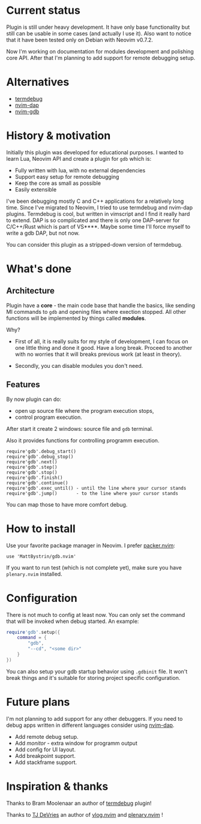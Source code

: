 # Current status
Plugin is still under heavy development. It have only base functionality but
still can be usable in some cases (and actually I use it). Also want to
notice that it have been tested only on Debian with Neovim v0.7.2.

Now I'm working on documentation for modules development and polishing core API.
After that I'm planning to add support for remote debugging setup.

# Alternatives
- [termdebug](https://github.com/vim/vim/blob/master/runtime/pack/dist/opt/termdebug/plugin/termdebug.vim)
- [nvim-dap](https://github.com/mfussenegger/nvim-dap)
- [nvim-gdb](https://github.com/sakhnik/nvim-gdb)

# History & motivation
Initially this plugin was developed for educational purposes. I wanted to learn
Lua, Neovim API and create a plugin for `gdb` which is:
- Fully written with lua, with no external dependencies
- Support easy setup for remote debugging
- Keep the core as small as possible
- Easily extensible

I've been debugging mostly C and C++ applications for a relatively long time.
Since I've migrated to Neovim, I tried to use termdebug and nvim-dap plugins.
Termdebug is cool, but written in vimscript and I find it really hard to extend.
DAP is so complicated and there is only one DAP-server for C/C++/Rust which is
part of VS\*\*\*\*. Maybe some time I'll force myself to write a gdb DAP, but
not now.

You can consider this plugin as a stripped-down version of termdebug.

# What's done
## Architecture
Plugin have a **core** - the main code base that handle the basics, like sending
MI commands to `gdb` and opening files where exection stopped. All other
functions will be implemented by things called **modules**.

Why?

- First of all, it is really suits for my style of development, I can focus on
  one little thing and done it good. Have a long break. Proceed to another with
  no worries that it will breaks previous work (at least in theory).

- Secondly, you can disable modules you don't need.

## Features
By now plugin can do:
- open up source file where the program execution stops,
- control program execution. 

After start it create 2 windows: source file and `gdb` terminal.

Also it provides functions for controlling programm execution.
```
require'gdb'.debug_start()
require'gdb'.debug_stop()     
require'gdb'.next()
require'gdb'.step()
require'gdb'.stop()
require'gdb'.finish()
require'gdb'.continue()
require'gdb'.exec_until() - until the line where your cursor stands
require'gdb'.jump()       - to the line where your cursor stands
```
You can map those to have more comfort debug.

# How to install
Use your favorite package manager in Neovim. I prefer
[packer.nvim](https://github.com/wbthomason/packer.nvim):
```
use 'MattBystrin/gdb.nvim'
```
If you want to run test (which is not complete yet), make sure you have
`plenary.nvim` installed.

# Configuration
There is not much to config at least now. You can only set the command that will
be invoked when debug started. An example:
```lua
require'gdb'.setup({
	command = {
		"gdb",
		"--cd", "<some dir>"
	}
})
```
You can also setup your gdb startup behavior using `.gdbinit` file. It won't
break things and it's suitable for storing project specific configuration.

# Future plans
I'm not planning to add support for any other debuggers. If you need to debug
apps written in different languages consider using
[nvim-dap](https://github.com/mfussenegger/nvim-dap).

- Add remote debug setup.
- Add *monitor* - extra window for programm output
- Add config for UI layout.
- Add breakpoint support.
- Add stackframe support.



# Inspiration & thanks

Thanks to Bram Moolenaar an author of
[termdebug](https://github.com/vim/vim/blob/master/runtime/pack/dist/opt/termdebug/plugin/termdebug.vim)
plugin!

Thanks to [TJ DeVries](https://github.com/tjdevries) an author of [vlog.nvim]()
and [plenary.nvim]() !
